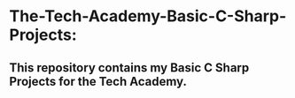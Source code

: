 # The-Tech-Academy-Basic-C-Sharp-Projects:
## This repository contains my Basic C Sharp Projects for the Tech Academy.
